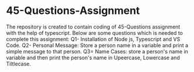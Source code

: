 # 45-Questions-Assignment
The repository is created to contain coding of 45-Questions assignment with the help of typescript.
Below are some questions which is needed to complete this assignment:
Q1- Installation of Node js, Typescript and VS Code.
Q2- Personal Message: Store a person name in a variable and print a simple message to that person.
Q3= Name Cases: store a person's name in variable and then print the person's name in Upeercase, Lowercase and Tiltlecase.
